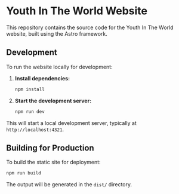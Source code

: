 # Youth In The World Website

This repository contains the source code for the Youth In The World website, built using the Astro framework.

## Development

To run the website locally for development:

1.  **Install dependencies:**
    ```bash
    npm install
    ```
2.  **Start the development server:**
    ```bash
    npm run dev
    ```

This will start a local development server, typically at `http://localhost:4321`.

## Building for Production

To build the static site for deployment:

```bash
npm run build
```

The output will be generated in the `dist/` directory.
